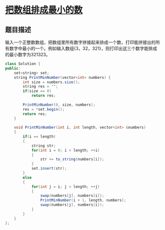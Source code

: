 # [把数组排成最小的数](https://www.nowcoder.com/practice/8fecd3f8ba334add803bf2a06af1b993?tpId=13&tqId=11185&tPage=2&rp=2&ru=/ta/coding-interviews&qru=/ta/coding-interviews/question-ranking)

## 题目描述

输入一个正整数数组，把数组里所有数字拼接起来排成一个数，打印能拼接出的所有数字中最小的一个。例如输入数组{3，32，321}，则打印出这三个数字能排成的最小数字为321323。



```java
class Solution {
public:
    set<string> set;
    string PrintMinNumber(vector<int> numbers) {
        int size = numbers.size();
        string res = "";
        if(size == 0)
            return res;
        
        PrintMinNumber(0, size, numbers);
        res = *set.begin();
        return res;
    }
    
    void PrintMinNumber(int i, int length, vector<int> &numbers)
    {
        if(i == length)
        {
            string str;
            for(int i = 0; i < length; ++i)
            {
                str += to_string(numbers[i]);
            }
            set.insert(str);
        }
        else
        {
            for(int j = i; j < length; ++j)
            {
                swap(numbers[j], numbers[i]);
                PrintMinNumber(i + 1, length, numbers);
                swap(numbers[j], numbers[i]);
            }
        }
    }
};
```

